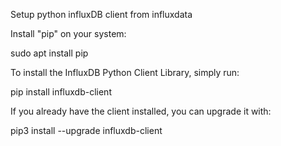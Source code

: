 Setup python influxDB client from influxdata

Install "pip" on your system:

sudo apt install pip

To install the InfluxDB Python Client Library, simply run:

pip install influxdb-client

If you already have the client installed, you can upgrade it with:

pip3 install --upgrade influxdb-client

